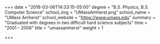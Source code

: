 +++
date = "2016-03-06T14:33:15-05:00"
degree = "B.S. Physics, B.S. Computer Science"
school_img = "UMassAmherst.png"
school_name = "UMass Amherst"
school_website = "https://www.umass.edu"
summary = "Graduated with degrees in two difficult hard science subjects"
time = "2001 - 2006"
title = "umassamherst"
weight = 1

+++

